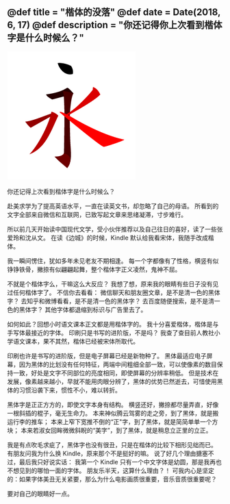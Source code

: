 @def title = "楷体的没落"
@def date = Date(2018, 6, 17)
@def description = "你还记得你上次看到楷体字是什么时候么？"
---

![](/assets/300pxkanji.png)

你还记得上次看到楷体字是什么时候么？

赴美求学为了提高英语水平，一直在读英文书，却忽略了自己的母语。 
所看到的文字全部来自微信和互联网，已致写起文章来思绪凝滞，寸步难行。

所以前几天开始读中国现代文学，受小伙伴推荐以及自己往日的喜好，读了一些张爱玲和沈从文。 
在读《边城》的时候，Kindle 默认给我看宋体，我随手改成楷体。

我一瞬间愣住，犹如多年未见老友不期相逢。
每一个字都像有了性格，横竖有似铮铮铁骨，撇捺有似翩翩起舞，整个楷体字正义凌然，鬼神不屈。

不就是个楷体字么，干嘛这么大反应？ 我想了想，原来我的眼睛有些日子没有见过任何楷体字了。 
不信你去看看： 微信聊天和朋友圈文章，是不是清一色的黑体字？ 
去知乎和微博看看，是不是清一色的黑体字？ 
去百度随便搜索，是不是清一色的黑体字？ 
其他字体都退缩到标识与广告里去了。

如何如此？回想小时语文课本正文都是用楷体字的。 
我十分喜爱楷体，楷体是与手写体最接近的字体。 
印刷只是书写的进阶版，不是吗？ 
我查了查目前人教社小学语文课本，果不其然，楷体已经被宋体所取代。

印刷也许是书写的进阶版，但是电子屏幕已经是新物种了。 
黑体最适应电子屏幕，因为黑体的比划没有任何特征，两端中间粗细全部一致，可以使像素的数目保持一致，好处是文字不同部位的亮度相同，即使屏幕的分辨率稍低。 
但是技术在发展，像素越来越小，早就不能用肉眼分辨了，黑体的优势已然逝去，可惜使用黑体的习惯沿袭下来，惯性不小，难以转折。

黑体字是正正方方的，即使文字本身有结构。 
横竖还好，撇捺都尽量弄直，好像一根斜插的棍子，毫无生命力。 
本来神似腾云驾雾的走之旁，到了黑体，就是搬运行李的推车； 
本来上窄下宽推不倒的“正"字，到了黑体，就是简简单单一个方块；
本来若淑女回眸微微斜睨的“美字”，到了黑体，就是稍息立正里的立正。

我是有点吹毛求疵了，黑体字也没有很丑，只是在楷体的比较下相形见绌而已。 
有朋友问我为什么换 Kindle，原来那个不是挺好的嘛。 
说了好几个理由搪塞不过，最后我只好说实话： 
我第一个 Kindle 只有一个中文字体是幼圆，那是我再也不想见到的哪怕一面的字体。 
朋友乐半天，这算什么理由？！ 
可我内心是坚定的：如果字体美丑无关紧要，那么为什么电影画质很重要，音乐音质很重要呢？

要对自己的眼睛好一点。